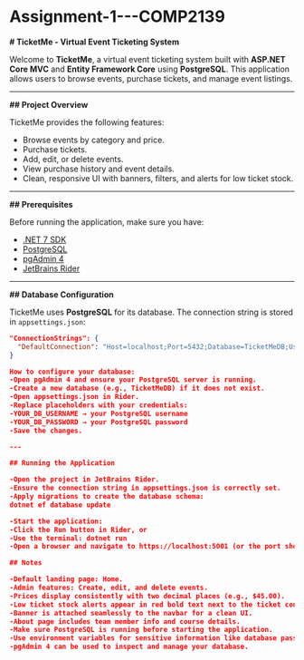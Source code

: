 ﻿# Assignment-1---COMP2139

**# TicketMe - Virtual Event Ticketing System**

Welcome to **TicketMe**, a virtual event ticketing system built with **ASP.NET Core MVC** and **Entity Framework Core** using **PostgreSQL**. This application allows users to browse events, purchase tickets, and manage event listings.

---

**## Project Overview**

TicketMe provides the following features:

- Browse events by category and price.
- Purchase tickets.
- Add, edit, or delete events.
- View purchase history and event details.
- Clean, responsive UI with banners, filters, and alerts for low ticket stock.

---

**## Prerequisites**

Before running the application, make sure you have:

- [.NET 7 SDK](https://dotnet.microsoft.com/en-us/download/dotnet/7.0)
- [PostgreSQL](https://www.postgresql.org/download/)
- [pgAdmin 4](https://www.pgadmin.org/download/)
- [JetBrains Rider](https://www.jetbrains.com/rider/)

---

**## Database Configuration**

TicketMe uses **PostgreSQL** for its database. The connection string is stored in `appsettings.json`:

```json
"ConnectionStrings": {
  "DefaultConnection": "Host=localhost;Port=5432;Database=TicketMeDB;Username=YOUR_DB_USERNAME;Password=YOUR_DB_PASSWORD"
}

How to configure your database:
-Open pgAdmin 4 and ensure your PostgreSQL server is running.
-Create a new database (e.g., TicketMeDB) if it does not exist.
-Open appsettings.json in Rider.
-Replace placeholders with your credentials:
-YOUR_DB_USERNAME → your PostgreSQL username
-YOUR_DB_PASSWORD → your PostgreSQL password
-Save the changes.

---

## Running the Application

-Open the project in JetBrains Rider.
-Ensure the connection string in appsettings.json is correctly set.
-Apply migrations to create the database schema:
dotnet ef database update

-Start the application:
-Click the Run button in Rider, or
-Use the terminal: dotnet run
-Open a browser and navigate to https://localhost:5001 (or the port shown in the console) to view the app.

## Notes

-Default landing page: Home.
-Admin features: Create, edit, and delete events.
-Prices display consistently with two decimal places (e.g., $45.00).
-Low ticket stock alerts appear in red bold text next to the ticket count.
-Banner is attached seamlessly to the navbar for a clean UI.
-About page includes team member info and course details.
-Make sure PostgreSQL is running before starting the application.
-Use environment variables for sensitive information like database passwords to keep credentials secure.
-pgAdmin 4 can be used to inspect and manage your database.



